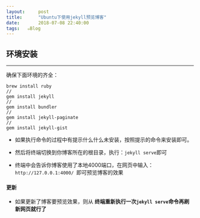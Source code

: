 ```yaml
---
layout:     post
title:      "Ubuntu下使用jekyll预览博客"
date:       2018-07-08 22:40:00
tags:   ๑Blog
---
```



## 环境安装
---

确保下面环境的齐全：
```
brew install ruby
//
gem install jekyll
//
gem install bundler
//
gem install jekyll-paginate
//
gem install jekyll-gist
```

- 如果执行命令的过程中有提示什么什么未安装，按照提示的命令来安装即可。

- 然后将终端切换到你博客所在的根目录，执行：`jekyll serve`即可

- 终端中会告诉你博客使用了本地4000端口，在网页中输入：`http://127.0.0.1:4000/
`即可预览博客的效果

#### 更新

- 如果更新了博客要预览效果，则从 **终端重新执行一次`jekyll serve`命令再刷新网页就行了**
